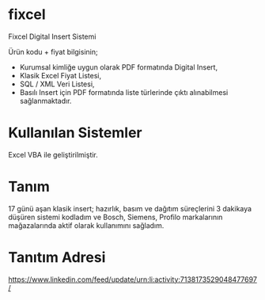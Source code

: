 # fixcel
Fixcel Digital Insert Sistemi

Ürün kodu + fiyat bilgisinin;
* Kurumsal kimliğe uygun olarak PDF formatında Digital Insert,
* Klasik Excel Fiyat Listesi,
* SQL / XML Veri Listesi,
* Basılı Insert için PDF formatında liste
türlerinde çıktı alınabilmesi sağlanmaktadır.

# Kullanılan Sistemler
Excel VBA ile geliştirilmiştir.

# Tanım
17 günü aşan klasik insert; hazırlık, basım ve dağıtım süreçlerini 3 dakikaya düşüren sistemi kodladım ve Bosch, Siemens, Profilo markalarının mağazalarında aktif olarak kullanımını sağladım.

# Tanıtım Adresi
https://www.linkedin.com/feed/update/urn:li:activity:7138173529048477697/
